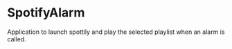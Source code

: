 # SpotifyAlarm
Application to launch spottily and play the selected playlist when an alarm is called. 
